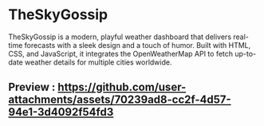 # TheSkyGossip
TheSkyGossip is a modern, playful weather dashboard that delivers real-time forecasts with a sleek design and a touch of humor. Built with HTML, CSS, and JavaScript, it integrates the OpenWeatherMap API to fetch up-to-date weather details for multiple cities worldwide.

## Preview : https://github.com/user-attachments/assets/70239ad8-cc2f-4d57-94e1-3d4092f54fd3
